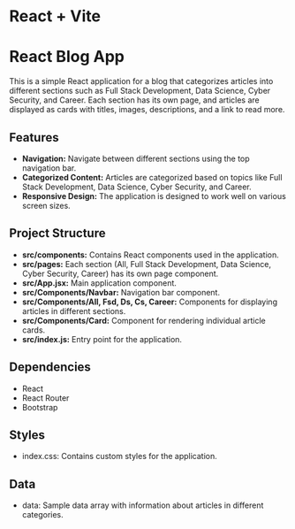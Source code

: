 # React + Vite

# React Blog App

This is a simple React application for a blog that categorizes articles into different sections such as Full Stack Development, Data Science, Cyber Security, and Career. Each section has its own page, and articles are displayed as cards with titles, images, descriptions, and a link to read more.

## Features

- **Navigation:** Navigate between different sections using the top navigation bar.
- **Categorized Content:** Articles are categorized based on topics like Full Stack Development, Data Science, Cyber Security, and Career.
- **Responsive Design:** The application is designed to work well on various screen sizes.

## Project Structure

- **src/components:** Contains React components used in the application.
- **src/pages:** Each section (All, Full Stack Development, Data Science, Cyber Security, Career) has its own page component.
- **src/App.jsx:** Main application component.
- **src/Components/Navbar:** Navigation bar component.
- **src/Components/All, Fsd, Ds, Cs, Career:** Components for displaying articles in different sections.
- **src/Components/Card:** Component for rendering individual article cards.
- **src/index.js:** Entry point for the application.
  
## Dependencies

- React
- React Router
- Bootstrap
 
## Styles

- index.css: Contains custom styles for the application.

## Data

- data: Sample data array with information about articles in different categories.

